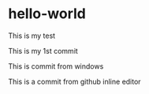 # hello-world
This is my test

This is my 1st commit

This is commit from windows

This is a commit from github inline editor
